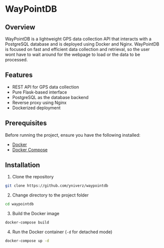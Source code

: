 # WayPointDB

## Overview
WayPointDB is a lightweight GPS data collection API that interacts with a PostgreSQL database and is deployed using Docker and Nginx. WayPointDB is focused on fast and efficient data collection and retrieval, so the user wont have to wait around for the webpage to load or the data to be processed.

## Features
- REST API for GPS data collection
- Pure Flask-based interface
- PostgreSQL as the database backend
- Reverse proxy using Nginx
- Dockerized deployment

## Prerequisites
Before running the project, ensure you have the following installed:
- [Docker](https://www.docker.com/)
- [Docker Compose](https://docs.docker.com/compose/)

## Installation
1. Clone the repository
```bash
git clone https://github.com/yniverz/waypointdb
```

2. Change directory to the project folder
```bash
cd waypointdb
```

3. Build the Docker image
```bash
docker-compose build
```

4. Run the Docker container (```-d``` for detached mode)
```bash
docker-compose up -d
```
